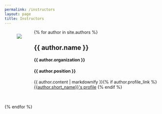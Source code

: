 ```yaml
---
permalink: /instructors
layout: page
title: Instructors
---
```

  <section class="px-4">
  {% for author in site.authors %}
	<figure class="image is-128x128" style="float:left" >
		<img class="is-rounded" src="{{ site.baseurl }}/assets/instructors/{{ author.picture }}">
	</figure>
    <div class="px-4" style="overflow: auto">
    	<h2>{{ author.name }}</h2>
    	<h4>{{ author.organization }}</h4>
    	<h4>{{ author.position }}</h4>
    	<p>{{ author.content | markdownify }}{% if author.profile_link %}<a href="{{author.profile_link}}" target="_blank">{{author.short_name}}'s profile</a> {% endif %}</p>
    </div>
  <br><br>
  {% endfor %}
  </section>
